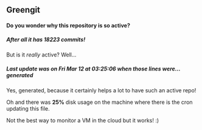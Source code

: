 ## Greengit

#### Do you wonder why this repository is so active?

##### After all it has 18223 commits!

But is it *really* active? Well...

##### Last update was on Fri Mar 12 at 03:25:06 when those lines were... generated

Yes, generated, because it certainly helps a lot to have such an active repo!

Oh and there was **25%** disk usage on the machine
where there is the cron updating this file.

Not the best way to monitor a VM in the cloud but it works! :)
